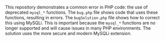 This repository demonstrates a common error in PHP code: the use of deprecated `mysql_*` functions.  The `bug.php` file shows code that uses these functions, resulting in errors. The `bugSolution.php` file shows how to correct this using MySQLi.  This is important because the `mysql_*` functions are no longer supported and will cause issues in many PHP environments.  The solution uses the more secure and modern MySQLi extension.